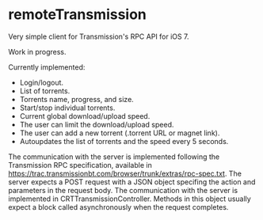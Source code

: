 # remoteTransmission

Very simple client for Transmission's RPC API for iOS 7.

Work in progress.

Currently implemented:

- Login/logout.
- List of torrents.
- Torrents name, progress, and size.
- Start/stop individual torrents.
- Current global download/upload speed.
- The user can limit the download/upload speed.
- The user can add a new torrent (.torrent URL or magnet link).
- Autoupdates the list of torrents and the speed every 5 seconds.

The communication with the server is implemented following the Transmission RPC specification, available in https://trac.transmissionbt.com/browser/trunk/extras/rpc-spec.txt. The server expects a POST request with a JSON object specifing the action and parameters in the request body. The communication with the server is implemented in CRTTransmissionController. Methods in this object usually expect a block called asynchronously when the request completes.

